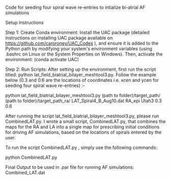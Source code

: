 
Code for seeding four spiral wave re-entries to intialize bi-atrial AF simulations 

Setup Instructions

Step 1: Create Conda environment: Install the UAC package (detailed instructions on installing UAC package available on https://github.com/caroroney/UAC_Codes ), and ensure it is added to the Python path by modifying your system's environment variables (using .bashrc on Linux or the System Properties on Windows). Then, activate the environment: (conda activate UAC)


Step 2: Run Scripts:
After setting up the environment, first run the script titled: python lat_field_biatrial_bilayer_meshtool3.py. Follow the example below (0.3 and 0.6 are the locations of coordinates i.e. xcen and ycen for seeding four spiral wave re-entries) :-

python lat_field_biatrial_bilayer_meshtool3.py (path to folder)/target_path/ (path to folder)/target_path_ra/ LAT_Spiral4_B_Aug10.dat RA_epi Utah3 0.3 0.6

After running the script lat_field_biatrial_bilayer_meshtool3.py, please run CombinedLAT.py. I wrote a small script, CombinedLAT.py, that combines the maps for the RA and LA into a single map for prescribing initial conditions for driving AF simulations, based on the locations of spirals entered by the user. 

To run the script CombinedLAT.py , simply use the following commands:

python CombinedLAT.py

Final Output to be used in .par file for running AF simulations: Combined_LAT.dat
